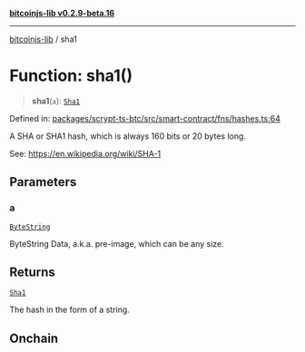 [**bitcoinjs-lib v0.2.9-beta.16**](../README.md)

***

[bitcoinjs-lib](../README.md) / sha1

# Function: sha1()

> **sha1**(`a`): [`Sha1`](../type-aliases/Sha1.md)

Defined in: [packages/scrypt-ts-btc/src/smart-contract/fns/hashes.ts:64](https://github.com/sCrypt-Inc/scrypt-btc-mono/blob/7d2760b2d3565565fcb011792878d3764e0701be/packages/scrypt-ts-btc/src/smart-contract/fns/hashes.ts#L64)

A SHA or SHA1 hash, which is always 160 bits or 20 bytes long.

See:
https://en.wikipedia.org/wiki/SHA-1

## Parameters

### a

[`ByteString`](../type-aliases/ByteString.md)

ByteString Data, a.k.a. pre-image, which can be any size.

## Returns

[`Sha1`](../type-aliases/Sha1.md)

The hash in the form of a string.

## Onchain
